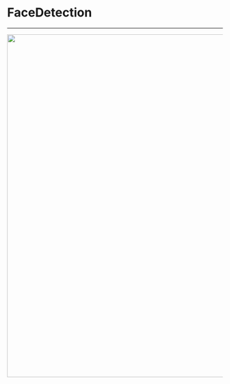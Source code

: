 # FaceDetection
-----------------

<img src="https://user-images.githubusercontent.com/41534519/94658116-5b06e900-033d-11eb-9051-c3ea355775ef.png" width= "800"/><br/>
